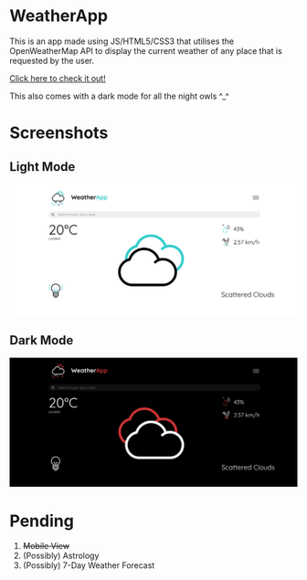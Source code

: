 # WeatherApp
This is an app made using JS/HTML5/CSS3 that utilises the OpenWeatherMap API to display the current weather of any place that is requested by the user.

[Click here to check it out!](https://fancy-lily-1e0bf1.netlify.app/)

This also comes with a dark mode for all the night owls ^_^

# Screenshots
## Light Mode
![LtMd](screenshots/Light.png)
## Dark Mode
![DkMd](screenshots/Dark.png)

# Pending
1. ~~Mobile View~~
2. (Possibly) Astrology
3. (Possibly) 7-Day Weather Forecast
